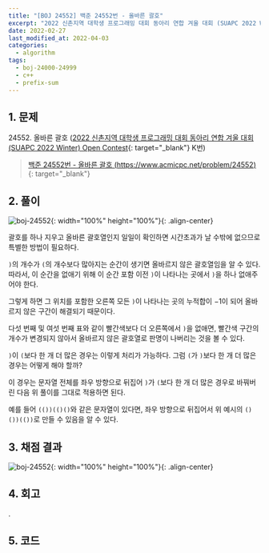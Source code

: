 ```yaml
---
title: "[BOJ 24552] 백준 24552번 - 올바른 괄호"
excerpt: "2022 신촌지역 대학생 프로그래밍 대회 동아리 연합 겨울 대회 (SUAPC 2022 Winter) Open Contest K번 - 백준 24552번 올바른 괄호 풀이"
date: 2022-02-27
last_modified_at: 2022-04-03
categories:
  - algorithm
tags:
  - boj-24000-24999
  - c++
  - prefix-sum
---
```


## 1. 문제
$24552$. 올바른 괄호 ([2022 신촌지역 대학생 프로그래밍 대회 동아리 연합 겨울 대회 (SUAPC 2022 Winter) Open Contest](https://burningfalls.github.io/contest/2022-suapc-baekjoon-contest/){: target="_blank"} K번)

> [백준 24552번 - 올바른 괄호 (https://www.acmicpc.net/problem/24552)](https://www.acmicpc.net/problem/24552){: target="_blank"}

## 2. 풀이

![boj-24552](https://user-images.githubusercontent.com/30232837/161431434-cb99e8ed-a897-4a1c-91a5-028b7ef481da.png "boj-24552"){: width="100%" height="100%"}{: .align-center}

괄호를 하나 지우고 올바른 괄호열인지 일일이 확인하면 시간초과가 날 수밖에 없으므로 특별한 방법이 필요하다. 

`)`의 개수가 `(`의 개수보다 많아지는 순간이 생기면 올바르지 않은 괄호열임을 알 수 있다. 따라서, 이 순간을 없애기 위해 이 순간 포함 이전 `)`이 나타나는 곳에서 `)`을 하나 없애주어야 한다. 

그렇게 하면 그 위치를 포함한 오른쪽 모든 `)`이 나타나는 곳의 누적합이 $-1$이 되어 올바르지 않은 구간이 해결되기 때문이다. 

다섯 번째 및 여섯 번째 표와 같이 빨간색보다 더 오른쪽에서 `)`을 없애면, 빨간색 구간의 개수가 변경되지 않아서 올바르지 않은 괄호열로 판명이 나버리는 것을 볼 수 있다.

`)`이 `(`보다 한 개 더 많은 경우는 이렇게 처리가 가능하다. 그럼 `(`가 `)`보다 한 개 더 많은 경우는 어떻게 해야 할까? 

이 경우는 문자열 전체를 좌우 방향으로 뒤집어 `)`가 `(`보다 한 개 더 많은 경우로 바꿔버린 다음 위 풀이를 그대로 적용하면 된다. 

예를 들어 `(())(()()`와 같은 문자열이 있다면, 좌우 방향으로 뒤집어서 위 예시의 `()())(())`로 만들 수 있음을 알 수 있다.

## 3. 채점 결과

![boj-24552](https://user-images.githubusercontent.com/30232837/161431506-30cdfecc-7446-4db5-99bd-f75c95e34201.png "boj-24552"){: width="100%" height="100%"}{: .align-center}

## 4. 회고

.

## 5. 코드

<script src="https://gist.github.com/BurningFalls/6004ed7bf2097730afb8aa457fda2903.js"></script>
